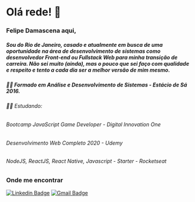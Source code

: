 # Olá rede! 👋
### Felipe Damascena aqui,
##### Sou do Rio de Janeiro, casado e atualmente em busca de uma oportunidade na área de desenvolvimento de sistemas como desenvolvedor Front-end ou Fullstack Web para minha transição de carreira. Não sei muito (ainda), mas o pouco que sei faço com qualidade e respeito e tento a cada dia ser a melhor versão de mim mesmo.
##### 👨‍🎓 Formado em Análise e Desenvolvimento de Sistemas - Estácio de Sá 2016.

###### 👨‍💻 Estudando:  
###### Bootcamp JavaScript Game Developer - Digital Innovation One 
###### Desenvolvimento Web Completo 2020 - Udemy
###### NodeJS, ReactJS, React Native, Javascript - Starter - Rocketseat 

### Onde me encontrar

[![Linkedin Badge](https://img.shields.io/badge/-Linkedin-blue?style=flat-square&logo=Linkedin&logoColor=white&link=https://www.linkedin.com/in/felipe-damascena/)](https://www.linkedin.com/in/felipe-damascena-1b86355b/)
[![Gmail Badge](https://img.shields.io/badge/-Gmail-c14438?style=flat-square&logo=Gmail&logoColor=white&link=mailto:jfdamascena@gmail.com)](mailto:jfdamascena@gmail.com)
